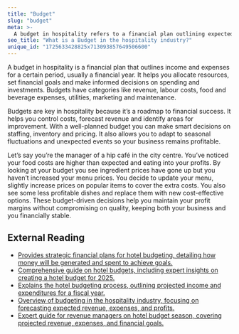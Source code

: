 ```yaml
---
title: "Budget"
slug: "budget"
meta: >-
  A budget in hospitality refers to a financial plan outlining expected revenue and expenses for a specific period, helping manage costs and maximise profits in hotels, restaurants, cafes, and bars.
seo_title: "What is a Budget in the hospitality industry?"
unique_id: "1725633428825x713093857649506600"
---
```


A budget in hospitality is a financial plan that outlines income and expenses for a certain period, usually a financial year. It helps you allocate resources, set financial goals and make informed decisions on spending and investments. Budgets have categories like revenue, labour costs, food and beverage expenses, utilities, marketing and maintenance.

Budgets are key in hospitality because it’s a roadmap to financial success. It helps you control costs, forecast revenue and identify areas for improvement. With a well-planned budget you can make smart decisions on staffing, inventory and pricing. It also allows you to adapt to seasonal fluctuations and unexpected events so your business remains profitable.

Let’s say you’re the manager of a hip café in the city centre. You’ve noticed your food costs are higher than expected and eating into your profits. By looking at your budget you see ingredient prices have gone up but you haven’t increased your menu prices. You decide to update your menu, slightly increase prices on popular items to cover the extra costs. You also see some less profitable dishes and replace them with new cost-effective options. These budget-driven decisions help you maintain your profit margins without compromising on quality, keeping both your business and you financially stable.

## External Reading

- [Provides strategic financial plans for hotel budgeting, detailing how money will be generated and spent to achieve goals.](https://www.netsuite.com/portal/resource/articles/financial-management/hotel-budgeting.shtml)
- [Comprehensive guide on hotel budgets, including expert insights on creating a hotel budget for 2025.](https://hoteloperations.com/hotel-budget/)
- [Explains the hotel budgeting process, outlining projected income and expenditures for a fiscal year.](https://www.siteminder.com/r/hotel-budget/)
- [Overview of budgeting in the hospitality industry, focusing on forecasting expected revenue, expenses, and profits.](https://kratoshospitality.com/budgeting-in-hospitality-industry-an-overview/)
- [Expert guide for revenue managers on hotel budget season, covering projected revenue, expenses, and financial goals.](https://www.mylighthouse.com/resources/blog/hotel-budget-season-expert-guide-for-revenue-managers)